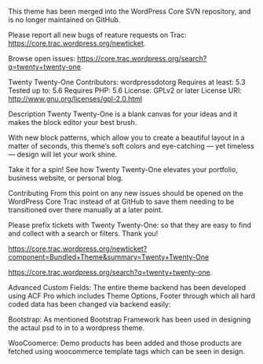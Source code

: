 This theme has been merged into the WordPress Core SVN repository, and is no longer maintained on GitHub.

Please report all new bugs of reature requests on Trac: https://core.trac.wordpress.org/newticket.

Browse open issues: https://core.trac.wordpress.org/search?q=twenty+twenty-one.

Twenty Twenty-One
Contributors: wordpressdotorg Requires at least: 5.3 Tested up to: 5.6 Requires PHP: 5.6 License: GPLv2 or later License URI: http://www.gnu.org/licenses/gpl-2.0.html

Description
Twenty Twenty-One is a blank canvas for your ideas and it makes the block editor your best brush.

With new block patterns, which allow you to create a beautiful layout in a matter of seconds, this theme’s soft colors and eye-catching — yet timeless — design will let your work shine.

Take it for a spin! See how Twenty Twenty-One elevates your portfolio, business website, or personal blog.

Contributing
From this point on any new issues should be opened on the WordPress Core Trac instead of at GitHub to save them needing to be transitioned over there manually at a later point.

Please prefix tickets with Twenty Twenty-One: so that they are easy to find and collect with a search or filters. Thank you!

https://core.trac.wordpress.org/newticket?component=Bundled+Theme&summary=Twenty+Twenty-One

https://core.trac.wordpress.org/search?q=twenty+twenty-one.

Advanced Custom Fields:
The entire theme backend has been developed using ACF Pro which includes Theme Options, Footer through which all hard coded data has been changed via backend
easily:

Bootstrap:
As mentioned Bootstrap Framework has been used in designing the actaul psd to in to a wordpress theme.

WooCoomerce:
Demo products has been added and those products are fetched using woocommerce template tags which can be seen in design.
